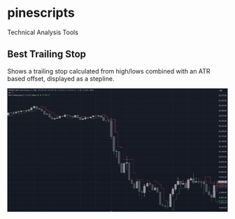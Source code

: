 # pinescripts
Technical Analysis Tools

## Best Trailing Stop
Shows a trailing stop calculated from high/lows combined with an ATR based offset, displayed as a stepline.

![Best Trailing Stop](images/best-trailing-stop.png)